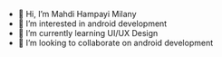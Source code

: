 - 👋 Hi, I’m Mahdi Hampayi Milany
- 👀 I’m interested in android development 
- 🌱 I’m currently learning UI/UX Design
- 💞️ I’m looking to collaborate on android development

<!-- # Technical skills
![Kotlin](https://img.shields.io/badge/Code-Kotlin-informational?style=flat&logo=kotlin&color=61DAFB&logoColor=white)
![Java](https://img.shields.io/badge/Code-Java-informational?style=flat&logo=java&color=61DAFB&logoColor=white)
![Android](https://img.shields.io/badge/Code-Android-informational?style=flat&logo=android&color=61DAFB&logoColor=white) -->

<!---
coderHM79/coderHM79 is a ✨ special ✨ repository because its `README.md` (this file) appears on your GitHub profile.
You can click the Preview link to take a look at your changes.
--->
